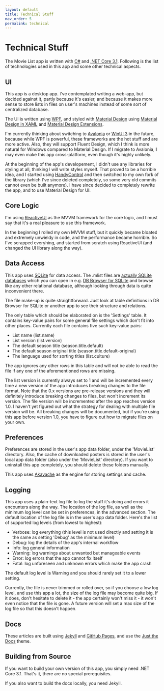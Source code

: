 ```yaml
---
layout: default
title: Technical Stuff
nav_order: 5
permalink: technical
---
```


# Technical Stuff

The Movie List app is written with [C#](https://github.com/dotnet/csharplang) and
[.NET Core 3.1](https://github.com/dotnet/core). Following is the list of technologies used in this app and some other
technical aspects.

## UI

This app is a desktop app. I've contemplated writing a web-app, but decided against it, partly because it's easier,
and because it makes more sense to store lists in files on user's machines instead of some sort of centralized database.

The UI is written using [WPF](https://github.com/dotnet/wpf), and styled with
[Material Design](https://material.io/design) using
[Material Design in XAML](http://materialdesigninxaml.net/) and
[Material Design Extensions](https://spiegelp.github.io/MaterialDesignExtensions).

I'm currently thinking about switching to [Avalonia](https://avaloniaui.net) or
[WinUI 3](https://github.com/microsoft/microsoft-ui-xaml) in the future, because while WPF is powerful, these frameworks
are the hot stuff and are more active. Also, they will support Fluent Design, which I think is more natural for Windows
compared to Material Design. If I migrate to Avalonia, I may even make this app cross-platform, even though it's highly
unlikely.

At the beginning of the app's developement, I didn't use any libraries for styling at all, thinking I will write styles
myself. That proved to be a horrible idea, and I started using [HandyControl](https://github.com/HandyOrg/HandyControl)
and then switched to my own fork of the library (which I've since deleted completely, so some very old commits cannot
even be built anymore). I have since decided to completely rewrite the app, and to use Material Design for UI.

## Core Logic

I'm using [ReactiveUI](https://www.reactiveui.net) as the MVVM framework for the core logic, and I must say that it's a
real pleasure to use this framework.

In the beginning I rolled my own MVVM stuff, but it quickly became bloated and extremely unwieldy in code, and the
performance became horrible. So I've scrapped everyhing, and started from scratch using ReactiveUI (and changed the UI
library along the way).

## Data Access

This app uses [SQLite](https://www.sqlite.org/index.html) for data access. The .mlist files are
[actually SQLite databases](https://www.sqlite.org/appfileformat.html) which you can open in e.g.
[DB Browser for SQLite](https://sqlitebrowser.org) and browse like any other relational database, although looking
through data is quite inconvenient there.

The file make-up is quite straightforward. Just look at table definitions in DB Browser for SQLite or another app to see
their structure and relations.

The only table which should be elaborated on is the 'Settings' table. It contains key-value pairs for some general file
settings which don't fit into other places. Currently each file contains five such key-value pairs:

- List name (list.name)
- List version (list.version)
- The default season title (season.title.default)
- The default season original title (season.title.default-original)
- The language used for sorting titles (list.culture)

The app ignores any other rows in this table and will not be able to read the file if any one of the aforementioned rows
are missing.

The list version is currently always set to 1 and will be incremented every time a new version of the app introduces
breaking changes to the file format. Note that the 0.x versions are pre-release versions and they will definitely
introduce breaking changes to files, but won't increment its version. The file version will be incremented after the
app reaches version 1.0. I haven't yet figured out what the strategy for dealing with multiple file version will be.
All breaking changes will be documented, but if you're using this app before version 1.0, you have to figure out how to
migrate files on your own.

## Preferences

Preferences are stored in the user's app data folder, under the 'MovieList' directory. Also, the cache of downloaded
posters is stored in the user's local app data folder (also under the 'MovieList' directory). If you want to uninstall
this app completely, you should delete these folders manually.

This app uses [Akavache](https://github.com/reactiveui/Akavache) as the engine for storing settings and cache.

## Logging

This app uses a plain-text log file to log the stuff it's doing and errors it encounters along the way. The location
of the log file, as well as the minimum log level can be set in preferences, in the advanced section. The default
location of the log file is in the user's app data folder. Here's the list of supported log levels (from lowest to
highest):

- Verbose: log everything (this level is not used directly and setting it is the same as setting 'Debug' as the
minimum level)
- Debug: log the details of the app's internal workflow
- Info: log general information
- Warning: log warnings about unwanted but manageable events
- Error: log errors that the app cannot fix itself
- Fatal: log unforeseen and unknown errors which make the app crash

The default log level is Warning and you should rarely set it to a lower setting.

Currently, the file is never trimmed or rolled over, so if you choose a low log level, and use this app a lot, the size
of the log file may become quite big. If it does, don't hesitate to delete it - the app certainly won't miss it - it
won't even notice that the file is gone. A future version will set a max size of the log file so that this doesn't
happen.

## Docs

These articles are built using [Jekyll](https://jekyllrb.com) and [GitHub Pages](https://pages.github.com), and use the
[Just the Docs](https://pmarsceill.github.io/just-the-docs) theme.

## Building from Source

If you want to build your own version of this app, you simply need .NET Core 3.1. That's it, there are no special
prerequisites.

If you also want to build the docs locally, you need Jekyll.
